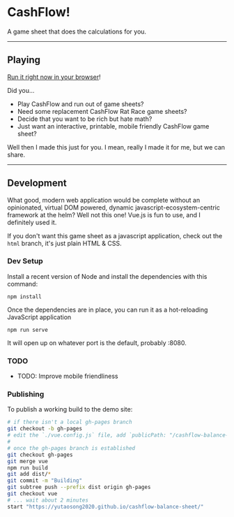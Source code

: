 # CashFlow!

A game sheet that does the calculations for you.

---

## Playing

[Run it right now in your browser](https://yutaosong2020.github.io/cashflow-balance-sheet/)!

Did you...

- Play CashFlow and run out of game sheets?
- Need some replacement CashFlow Rat Race game sheets?
- Decide that you want to be rich but hate math?
- Just want an interactive, printable, mobile friendly CashFlow game sheet?

Well then I made this just for you. I mean, really I made it for me, but we can share.

---

## Development

What good, modern web application would be complete without an opinionated, virtual DOM powered, dynamic javascript-ecosystem-centric framework at the helm? Well not this one! Vue.js is fun to use, and I definitely used it.

If you don't want this game sheet as a javascript application, check out the `html` branch, it's just plain HTML & CSS.

### Dev Setup

Install a recent version of Node and install the dependencies with this command:

```
npm install
```

Once the dependencies are in place, you can run it as a hot-reloading JavaScript application

```
npm run serve
```

It will open up on whatever port is the default, probably :8080.

### TODO

- TODO: Improve mobile friendliness

### Publishing

To publish a working build to the demo site:

```sh
# if there isn't a local gh-pages branch
git checkout -b gh-pages
# edit the `./vue.config.js` file, add `publicPath: "/cashflow-balance-sheet",` to the top level
#
# once the gh-pages branch is established
git checkout gh-pages
git merge vue
npm run build
git add dist/*
git commit -m "Building"
git subtree push --prefix dist origin gh-pages
git checkout vue
# ... wait about 2 minutes
start "https://yutaosong2020.github.io/cashflow-balance-sheet/"
```
